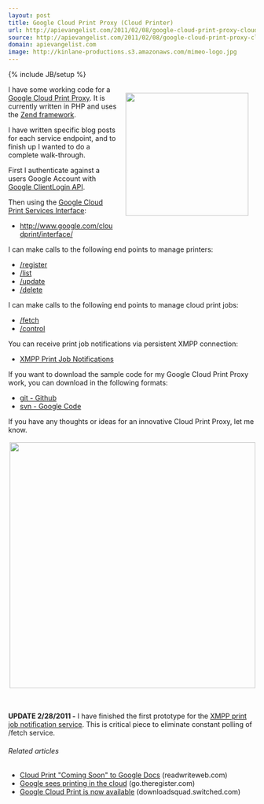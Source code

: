 ```yaml
---
layout: post
title: Google Cloud Print Proxy (Cloud Printer)
url: http://apievangelist.com/2011/02/08/google-cloud-print-proxy-cloud-printer/
source: http://apievangelist.com/2011/02/08/google-cloud-print-proxy-cloud-printer/
domain: apievangelist.com
image: http://kinlane-productions.s3.amazonaws.com/mimeo-logo.jpg
---
```

{% include JB/setup %}<p><a href="http://mimeo.com/"><img style="padding: 15px;" src="http://kinlane-productions.s3.amazonaws.com/mimeo-logo.jpg" alt="" width="250" align="right" /></a>I have some working code for a <a href="http://www.kinlane.com/2011/02/introduction-to-the-google-cloud-print-services-interface/" target="_blank">Google Cloud Print Proxy</a>.  It is currently written in PHP and uses the <a href="http://framework.zend.com/" target="_blank">Zend framework</a>.<p></p>
I have written specific blog posts for each service endpoint, and to finish up I wanted to do a complete walk-through.<p></p>
First I authenticate against a users Google Account with <a href="http://code.google.com/apis/accounts/docs/AuthForInstalledApps.html" target="_blank">Google ClientLogin API</a>.<p></p>
Then using the <a href="http://code.google.com/apis/cloudprint/docs/proxyinterfaces.html" target="_blank">Google Cloud Print Services Interface</a>:
<ul class="mainlist">
	<li><a href="http://www.google.com/cloudprint/interface/" target="_blank">http://www.google.com/cloudprint/interface/</a></li>
</ul>
I can make calls to the following end points to manage printers:
<ul class="mainlist">
	<li><a href="http://www.kinlane.com/2011/02/google-cloud-print-register/" target="_blank">/register</a></li>
	<li><a href="http://www.kinlane.com/2011/02/google-cloud-print-list/" target="_blank">/list</a></li>
	<li><a href="http://www.kinlane.com/2011/02/google-cloud-print-update/" target="_blank">/update</a></li>
	<li><a href="http://www.kinlane.com/2011/02/google-cloud-print-delete/" target="_blank">/delete</a></li>
</ul>
I can make calls to the following end points to manage cloud print jobs:
<ul class="mainlist">
	<li><a href="http://www.kinlane.com/2011/02/2822/" target="_blank">/fetch</a></li>
	<li><a href="http://www.kinlane.com/2011/02/google-cloud-print-control/" target="_blank">/control</a></li>
</ul>
You can receive print job notifications via persistent XMPP connection:
<ul class="mainlist">
	<li><a title="XMPP Print Job Notifications" href="http://www.kinlane.com/2011/02/google-cloud-print-xmpp-print-job-notifications/">XMPP Print Job Notifications</a></li>
</ul>
If you want to download the sample code for my Google Cloud Print Proxy work, you can download in the following formats:
<ul class="mainlist">
	<li><a href="https://github.com/mimeoconnect/Google-Cloud-Print-Proxy#readme" target="_blank">git - Github</a></li>
	<li><a href="http://code.google.com/p/google-cloud-print-proxy/" target="_blank">svn - Google Code</a></li>
</ul>
If you have any thoughts or ideas for an innovative Cloud Print Proxy, let me know.<p></p>
<a href="http://www.mimeo.com/">
<img style="padding: 3px;" src="http://kinlane-productions.s3.amazonaws.com/google-cloud-print/google-cloud-print-mimeo.png" alt="" width="500" align="center" />
</a><p></p>
&nbsp;<p></p>
<strong>UPDATE 2/28/2011 -</strong> I have finished the first prototype for the <a title="XMPP Print Job Notification Service" href="http://www.kinlane.com/2011/02/google-cloud-print-xmpp-print-job-notifications/">XMPP print job notification service</a>.  This is critical piece to eliminate constant polling of /fetch service.
<h6 class="zemanta-related-title" style="font-size: 1em;">Related articles</h6>
<ul class="zemanta-article-ul">
	<li class="zemanta-article-ul-li"><a href="http://www.readwriteweb.com/archives/cloud_print_coming_soon_to_google_docs.php">Cloud Print "Coming Soon" to Google Docs</a> (readwriteweb.com)</li>
	<li class="zemanta-article-ul-li"><a href="http://go.theregister.com/feed/www.theregister.co.uk/2010/12/08/google_cloud_print/">Google sees printing in the cloud</a> (go.theregister.com)</li>
	<li class="zemanta-article-ul-li"><a href="http://downloadsquad.switched.com/2010/12/07/google-cloud-print-is-now-available/">Google Cloud Print is now available</a> (downloadsquad.switched.com)</li>
</ul>
</p>

